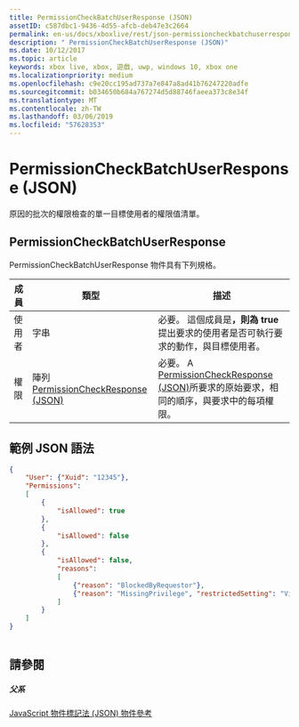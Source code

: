 ```yaml
---
title: PermissionCheckBatchUserResponse (JSON)
assetID: c587dbc1-9436-4d55-afcb-deb47e3c2664
permalink: en-us/docs/xboxlive/rest/json-permissioncheckbatchuserresponse.html
description: " PermissionCheckBatchUserResponse (JSON)"
ms.date: 10/12/2017
ms.topic: article
keywords: xbox live, xbox, 遊戲, uwp, windows 10, xbox one
ms.localizationpriority: medium
ms.openlocfilehash: c9e20cc195ad737a7e847a8ad41b76247220adfe
ms.sourcegitcommit: b034650b684a767274d5d88746faeea373c8e34f
ms.translationtype: MT
ms.contentlocale: zh-TW
ms.lasthandoff: 03/06/2019
ms.locfileid: "57628353"
---
```

# <a name="permissioncheckbatchuserresponse-json"></a>PermissionCheckBatchUserResponse (JSON)
原因的批次的權限檢查的單一目標使用者的權限值清單。 
<a id="ID4EN"></a>

 
## <a name="permissioncheckbatchuserresponse"></a>PermissionCheckBatchUserResponse
 
PermissionCheckBatchUserResponse 物件具有下列規格。
 
| 成員| 類型| 描述| 
| --- | --- | --- | 
| 使用者| 字串| 必要。 這個成員是<b>，則為 true</b>提出要求的使用者是否可執行要求的動作，與目標使用者。| 
| 權限| 陣列[PermissionCheckResponse (JSON)](json-permissioncheckresponse.md)| 必要。 A [PermissionCheckResponse (JSON)](json-permissioncheckresponse.md)所要求的原始要求，相同的順序，與要求中的每項權限。| 
  
<a id="ID4E4B"></a>

 
## <a name="sample-json-syntax"></a>範例 JSON 語法
 

```json
{
    "User": {"Xuid": "12345"},
    "Permissions":
    [
        {
            "isAllowed": true
        },
        {
            "isAllowed": false
        },
        {
            "isAllowed": false,
            "reasons":
            [
                {"reason": "BlockedByRequestor"},
                {"reason": "MissingPrivilege", "restrictedSetting": "VideoCommunications"}
            ]
        }
    ]
}
    
```

  
<a id="ID4EGC"></a>

 
## <a name="see-also"></a>請參閱
 
<a id="ID4EIC"></a>

 
##### <a name="parent"></a>父系 

[JavaScript 物件標記法 (JSON) 物件參考](atoc-xboxlivews-reference-json.md)

   